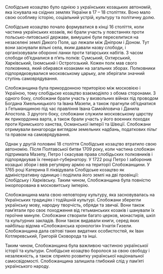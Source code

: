 Слобідське козацтво було однією з українських козацьких автономій, яка існувала на східних землях України в 17 – 18 століттях. Воно мало свою особливу історію, соціальний устрій, культуру та політичну долю.

Слобідське козацтво почало формуватися в кінці 16 століття, коли частина українських козаків, які брали участь у повстаннях проти польсько-литовської держави, вимушені були переселитися на незаселені землі Дикого Поля, що лежали між Дніпром і Доном. Тут вони заснували вільні села, яким давали назву слободи, і організовували оборонні ланки проти татарських набігів. З часом слободи об’єдналися в п’ять полків: Сумський, Охтирський, Харківський, Ізюмський і Острогозький. Кожен полк мав свого полковника, який обирався козаками на загальних зборах. Полковники підпорядковувалися московському царьку, але зберігали значний ступінь самоврядування.

Слобожанщина була прикордонною територією між московією і Україною, тому слобідьске козацтво взаємодіяло з обома сторонами. З одного боку, слобожани брали участь у визвольних війнах під проводом Богдана Хмельницького та Івана Мазепи, а також прагнули об’єднатися з Гетьманщиною під час правління Івана Самойловича і Данила Апостола. З другого боку, слобожани служили московському царству як прикордонна варта, а також брали участь у його воєнних походах проти Кримського ханства, Османської імперії та Швеції. Слобожани отримували винагороди виглядом земельних надбань, податкових пільг та правом на самоврядування.

Однак у другій половині 18 століття Слобідське козацтво втратило свою автономію. Після Полтавської битви 1709 року, коли частина слобожан підтримала Мазепу, Петро I скасував права слобідьских полковників і підпорядкував їх генерал-губернатору. У 1722 році Петро I заборонив козацькі збори і ввів регулярну армію на території Слобожанщини. У 1765 році Катерина II ліквідувала Слобідське козацтво як адміністративну одиницю і поділила його землі на дві провінції: Слобідську і Харківську. Таким чином, Слобожанщина була повністю інкорпорована в московитську імперію.

Слобожанщина мала свою неповторну культуру, яка засновувалась на Українських традиціях і тодійшній культурі. Слобожани зберегли українську мову, народну творчість, обряди та звичаї. Вони також пам’ятали про своє походження від гетьманських козаків і шанували їх героїчне минуле. Слобожани створили багато церков, монастирів, шкіл та культурних закладів. Вони також видавали книги, серед яких найбільш відома «Слобожанська хронологія» Ігнатія Гизели. Слобожанщина дала світові таких видатних особистостей, як Іван Котляревський, Григорій Сковорода та інші.

Таким чином, Слобожанщина була важливою частиною української історії та культури. Слобідьске козацтво боролося за свою свободу і незалежність, а також сприяло розвитку української національної самосвідомості. Слобожанщина залишила глибокий слід у пам’яті українського народу.
